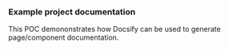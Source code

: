 ### Example project documentation

This POC demononstrates how Docsify can be used to generate page/component documentation.